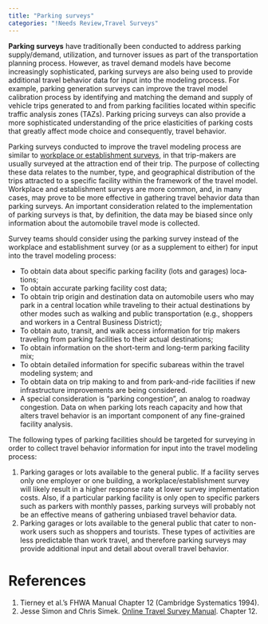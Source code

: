 ```yaml
---
title: "Parking surveys"
categories: "!Needs Review,Travel Surveys"
---
```


**Parking surveys** have traditionally been conducted to address parking supply/demand, utilization, and turnover issues as part of the transportation planning process. However, as travel demand models have become increasingly sophisticated, parking surveys are also being used to provide additional travel behavior data for input into the modeling proc­ess. For example, parking generation surveys can improve the travel model calibration process by identifying and matching the demand and supply of vehicle trips generated to and from parking facilities located within specific traffic analysis zones (TAZs). Parking pricing surveys can also provide a more sophisticated understanding of the price elasticities of parking costs that greatly affect mode choice and consequently, travel behavior.

Parking surveys conducted to improve the travel modeling process are similar to [workplace or establishment surveys](Establishment_surveys), in that trip-makers are usually surveyed at the attraction end of their trip. The purpose of collecting these data relates to the number, type, and geo­graphical distribution of the trips attracted to a specific facility within the framework of the travel model. Workplace and establishment surveys are more common, and, in many cases, may prove to be more effective in gathering travel behavior data than parking surveys. An important con­sideration related to the implementation of parking surveys is that, by definition, the data may be biased since only information about the auto­mobile travel mode is collected.

Survey teams should consider using the parking survey instead of the workplace and establishment survey (or as a supplement to either) for input into the travel modeling process:

-   To obtain data about specific parking facility (lots and garages) loca­tions;
-   To obtain accurate parking facility cost data;
-   To obtain trip origin and destination data on automobile users who may park in a central location while traveling to their actual destina­tions by other modes such as walking and public transportation (e.g., shoppers and workers in a Central Business District);
-   To obtain auto, transit, and walk access information for trip makers traveling from parking facilities to their actual destinations;
-   To obtain information on the short-term and long-term parking facility mix;
-   To obtain detailed information for specific subareas within the travel modeling system; and
-   To obtain data on trip making to and from park-and-ride facilities if new infrastructure improvements are being considered.
-   A special consideration is “parking congestion”, an analog to roadway congestion. Data on when parking lots reach capacity and how that alters travel behavior is an important component of any fine-grained facility analysis.

The following types of parking facilities should be targeted for surveying in order to collect travel behavior information for input into the travel modeling process:

1.  Parking garages or lots available to the general public. If a facility serves only one employer or one building, a workplace/establishment survey will likely result in a higher response rate at lower survey im­plementation costs. Also, if a particular parking facility is only open to specific parkers such as parkers with monthly passes, parking sur­veys will probably not be an effective means of gathering unbiased travel behavior data.
2.  Parking garages or lots available to the general public that cater to non-work users such as shoppers and tourists. These types of activi­ties are less predictable than work travel, and therefore parking sur­veys may provide additional input and detail about overall travel behavior.

References
==========

1.  Tierney et al.’s FHWA Manual Chapter 12 (Cambridge Systematics 1994).
2.  Jesse Simon and Chris Simek. [Online Travel Survey Manual](http://www.travelsurveymanual.org/Chapter-20.html). Chapter 12.


